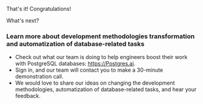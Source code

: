 That's it! Congratulations!

What's next?

### Learn more about development methodologies transformation and automatization of database-related tasks
- Check out what our team is doing to help engineers boost their work with PostgreSQL databases: https://Postgres.ai.
- Sign in, and our team will contact you to make a 30-minute demonstration call.
- We would love to share our ideas on changing the development methodologies, automatization of database-related tasks, and hear your feedback.

